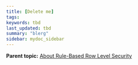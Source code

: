 ```yaml
---
title: [Delete me]
tags:
keywords: tbd
last_updated: tbd
summary: "blerg"
sidebar: mydoc_sidebar
---
```


**Parent topic:** [About Rule-Based Row Level Security](/pages/admin/data_security/new_row_level_security.html)
